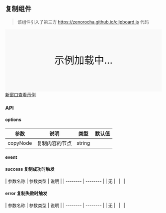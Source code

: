 ## 复制组件

> 该组件引入了第三方 https://zenorocha.github.io/clipboard.js 代码

<div style="position:relative" id="mx_1">
    <iframe src="https://thx.github.io/magix-gallery/?#!/mx-copy/index?inline=true&id=mx_1" frameborder="no" style="width:100%;height:200px;" scrolling="no"></iframe>
    <div style="position:absolute;width:100%;height:200px;background-color:#f9f9f9;text-align:center;line-height:200px;font-size:32px;top:0;right:0;left:0;bottom:0">示例加载中...</div>
</div>
<a href="https://thx.github.io/magix-gallery/#!/mx-copy/index" target="_blank">新窗口查看示例</a>

### API

#### options
| 参数 | 说明 | 类型 | 默认值 |
| -------- | -------- | -------- | -------- |
| copyNode    | 复制内容的节点 | string | &nbsp; |


#### event
#### success 复制成功时触发

| 参数名称 | 参数类型 | 说明 |
| -------- | -------- |
| 无 | &nbsp;  | &nbsp; |

#### error 复制失败时触发

| 参数名称 | 参数类型 | 说明 |
| -------- | -------- |
| 无 | &nbsp;  | &nbsp; |
